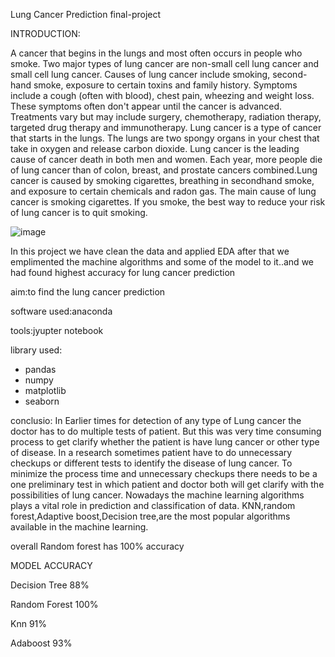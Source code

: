 Lung Cancer Prediction final-project

INTRODUCTION:

 A cancer that begins in the lungs and most often occurs in people who smoke.
Two major types of lung cancer are non-small cell lung cancer and small cell lung cancer. Causes of lung cancer include smoking, second-hand smoke, exposure to certain toxins and family history.
Symptoms include a cough (often with blood), chest pain, wheezing and weight loss. These symptoms often don't appear until the cancer is advanced.
Treatments vary but may include surgery, chemotherapy, radiation therapy, targeted drug therapy and immunotherapy.
Lung cancer is a type of cancer that starts in the lungs. The lungs are two spongy organs in your chest that take in oxygen and release carbon dioxide. Lung cancer is the leading cause of cancer death in both men and women. Each year, more people die of lung cancer than of colon, breast, and prostate cancers combined.Lung cancer is caused by smoking cigarettes, breathing in secondhand smoke, and exposure to certain chemicals and radon gas. The main cause of lung cancer is smoking cigarettes. If you smoke, the best way to reduce your risk of lung cancer is to quit smoking.


![image](https://user-images.githubusercontent.com/108261487/209067201-88d293fd-54ae-4a41-892f-4324b19134fc.png)


In this project we have clean the data and applied EDA after that we emplimented the machine algorithms and some of the model to it..and we had found highest accuracy for lung cancer prediction

aim:to find the lung cancer prediction

software used:anaconda

tools:jyupter notebook

library used:
* pandas
* numpy
* matplotlib
* seaborn

conclusio:
 In Earlier times for detection of any type of Lung cancer
the doctor has to do multiple tests of patient. But this was
very time consuming process to get clarify whether the
patient is have lung cancer or other type of disease. In a
research sometimes patient have to do unnecessary
checkups or different tests to identify the disease of lung
cancer. To minimize the process time and unnecessary
checkups there needs to be a one preliminary test in which
patient and doctor both will get clarify with the
possibilities of lung cancer. Nowadays the machine
learning algorithms plays a vital role in prediction and
classification of data. KNN,random forest,Adaptive boost,Decision tree,are the
most popular algorithms available in the machine
learning.
    
   overall Random forest has 100% accuracy
   
MODEL 		     ACCURACY
   
Decision Tree 		88%

Random Forest 		100%

Knn 		          91%

Adaboost 	      	93%
